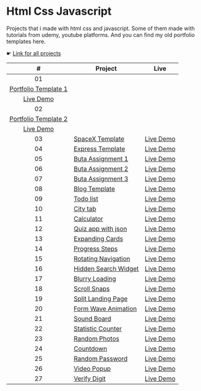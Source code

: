 # Html Css Javascript

Projects that i made with html css and javascript. Some of them made with tutorials from udemy, youtube platforms. And you can find my old portfolio templates here.

☛ [Link for all projects](https://zeracodes.github.io/html-css-javascript/)

|  #  | Project | Live |
| :-: | -- | -- |
| 01 | 
    [Portfolio Template 1](https://github.com/zeracodes/html-css-javascript/tree/main/projects/portfolio-template-1)        |
        [Live Demo](https://zeracodes.github.io/html-css-javascript/projects/portfolio-template-1/index.html)               |
| 02 |
    [Portfolio Template 2](https://github.com/zeracodes/html-css-javascript/tree/main/projects/portfolio-template-0)        | 
        [Live Demo](https://zeracodes.github.io/html-css-javascript/projects/portfolio-template-0/index.html)               |
| 03 | [SpaceX Template]()      | [Live Demo](https://zeracodes.github.io/html-css-javascript/projects/spacex-template/index.html)      |
| 04 | [Express Template]()     | [Live Demo](https://zeracodes.github.io/html-css-javascript/projects/express-template/index.html)     |
| 05 | [Buta Assignment 1]()    | [Live Demo](https://zeracodes.github.io/html-css-javascript/projects/buta-assignment-1/index.html)    |
| 06 | [Buta Assignment 2]()    | [Live Demo](https://zeracodes.github.io/html-css-javascript/projects/buta-assignment-2/index.html)    |
| 07 | [Buta Assignment 3]()    | [Live Demo](https://zeracodes.github.io/html-css-javascript/projects/buta-assignment-3/index.html)    |
| 08 | [Blog Template]()        | [Live Demo](https://zeracodes.github.io/html-css-javascript/projects/blog-template/index.html)        |
| 09 | [Todo list]()            | [Live Demo](https://zeracodes.github.io/html-css-javascript/projects/todo-app.html)                   |
| 10 | [City tab]()             | [Live Demo](https://zeracodes.github.io/html-css-javascript/projects/citytab.html)                    |
| 11 | [Calculator]()           | [Live Demo](https://zeracodes.github.io/html-css-javascript/projects/calculator.html)                 |
| 12 | [Quiz app with json]()   | [Live Demo](https://zeracodes.github.io/html-css-javascript/projects/quiz-app/index.html)             |
| 13 | [Expanding Cards]()      | [Live Demo](https://zeracodes.github.io/html-css-javascript/projects/expanding-cards.html)            |
| 14 | [Progress Steps]()       | [Live Demo](https://zeracodes.github.io/html-css-javascript/projects/progress-steps.html)             |
| 15 | [Rotating Navigation]()  | [Live Demo](https://zeracodes.github.io/html-css-javascript/projects/rotating-navigation.html)        |
| 16 | [Hidden Search Widget]() | [Live Demo](https://zeracodes.github.io/html-css-javascript/projects/hidden-search-widget.html)       |
| 17 | [Blurry Loading]()       | [Live Demo](https://zeracodes.github.io/html-css-javascript/projects/blurry-loading/index.html)       |
| 18 | [Scroll Snaps]()         | [Live Demo](https://zeracodes.github.io/html-css-javascript/projects/scroll-snaps.html)               |
| 19 | [Split Landing Page]()   | [Live Demo](https://zeracodes.github.io/html-css-javascript/projects/split-landing-page/index.html)   |
| 20 | [Form Wave Animation]()  | [Live Demo](https://zeracodes.github.io/html-css-javascript/projects/form-wave-animation.html)        |
| 21 | [Sound Board]()          | [Live Demo](https://zeracodes.github.io/html-css-javascript/projects/sound-board/index.html)          |
| 22 | [Statistic Counter]()    | [Live Demo](https://zeracodes.github.io/html-css-javascript/projects/statistic-counter.html)          |
| 23 | [Random Photos]()        | [Live Demo](https://zeracodes.github.io/html-css-javascript/projects/random-photos.html)              |
| 24 | [Countdown]()            | [Live Demo](https://zeracodes.github.io/html-css-javascript/projects/countdown.html)                  |
| 25 | [Random Password]()      | [Live Demo](https://zeracodes.github.io/html-css-javascript/projects/random-password.html)            |
| 26 | [Video Popup]()          | [Live Demo](https://zeracodes.github.io/html-css-javascript/projects/video-popup/index.html)          |
| 27 | [Verify Digit]()         | [Live Demo](https://zeracodes.github.io/html-css-javascript/projects/verify-digit.html)               |
